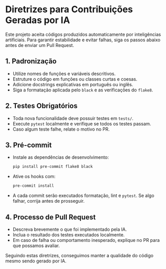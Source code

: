 # Diretrizes para Contribuições Geradas por IA

Este projeto aceita códigos produzidos automaticamente por inteligências artificiais. Para garantir estabilidade e evitar falhas, siga os passos abaixo antes de enviar um Pull Request.

## 1. Padronização
- Utilize nomes de funções e variáveis descritivos.
- Estruture o código em funções ou classes curtas e coesas.
- Adicione docstrings explicativas em português ou inglês.
- Siga a formatação aplicada pelo `black` e as verificações do `flake8`.

## 2. Testes Obrigatórios
- Toda nova funcionalidade deve possuir testes em `tests/`.
- Execute `pytest` localmente e verifique se todos os testes passam.
- Caso algum teste falhe, relate o motivo no PR.

## 3. Pré-commit
- Instale as dependências de desenvolvimento:
  ```bash
  pip install pre-commit flake8 black
  ```
- Ative os hooks com:
  ```bash
  pre-commit install
  ```
- A cada commit serão executados formatação, lint e `pytest`. Se algo falhar, corrija antes de prosseguir.

## 4. Processo de Pull Request
- Descreva brevemente o que foi implementado pela IA.
- Inclua o resultado dos testes executados localmente.
- Em caso de falha ou comportamento inesperado, explique no PR para que possamos avaliar.

Seguindo estas diretrizes, conseguimos manter a qualidade do código mesmo sendo gerado por IA.
